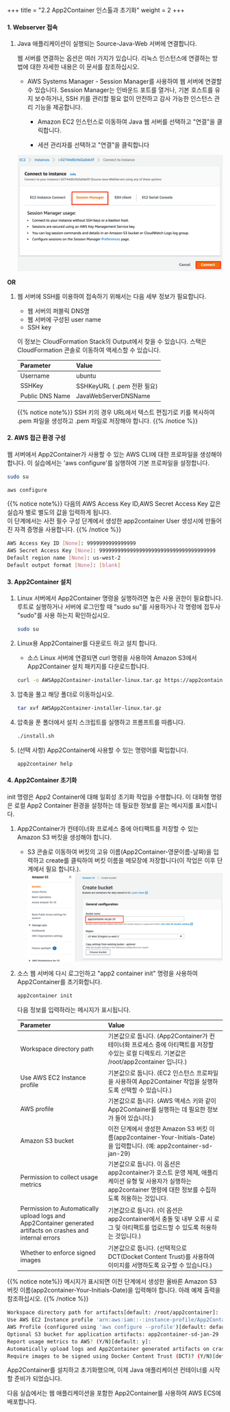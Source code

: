 +++
title = "2.2 App2Container 인스톨과 초기화"
weight = 2
+++

#### 1. Webserver 접속

1. Java 애플리케이션이 실행되는 Source-Java-Web 서버에 연결합니다.

    웹 서버를 연결하는 옵션은 여러 가지가 있습니다. 리눅스 인스턴스에 연결하는 방법에 대한 자세한 내용은 이 문서를 참조하십시오.

   - AWS Systems Manager - Session Manager를 사용하여 웹 서버에 연결할 수 있습니다. Session Manager는 인바운드 포트를 열거나, 기본 호스트를 유지 보수하거나, SSH 키를 관리할 필요 없이 안전하고 감사 가능한 인스턴스 관리 기능을 제공합니다.

     - Amazon EC2 인스턴스로 이동하여 Java 웹 서버를 선택하고 "연결"을 클릭합니다.

     - 세션 관리자를 선택하고 "연결"을 클릭합니다

    ![ReferenceImage](images/session-manager.ko.png)

**OR**

1. 웹 서버에 SSH를 이용하여 접속하기 위해서는 다음 세부 정보가 필요합니다.

    - 웹 서버의 퍼블릭 DNS명
    - 웹 서버에 구성된 user name
    - SSH key

    이 정보는 CloudFormation Stack의 Output에서 찾을 수 있습니다. 스택은 CloudFormation 콘솔로 이동하여 액세스할 수 있습니다.

    | Parameter	                | Value                                      |
    | --------------------------| ------------------------------------------ |
    | Username	                | ubuntu |
    | SSHKey	                | SSHKeyURL ( .pem 전환 필요) |
    | Public DNS Name	        | JavaWebServerDNSName |

    {{% notice note%}}
SSH 키의 경우 URL에서 텍스트 편집기로 키를 복사하여 .pem 파일을 생성하고 .pem 파일로 저장해야 합니다.
    {{% /notice %}}

####  2. AWS 접근 환경 구성

웹 서버에서 App2Container가 사용할 수 있는 AWS CLI에 대한 프로파일을 생성해야 합니다. 이 실습에서는 'aws configure'를 실행하여 기본 프로파일을 설정합니다.


```bash
sudo su   
```

```bash
aws configure
```

{{% notice note%}}
다음의 AWS Access Key ID,AWS Secret Access Key 값은 실습자 별로 별도의 값을 입력하게 됩니다.<br>
이 단계에서는 사전 필수 구성 단계에서 생성한 app2container User 생성시에 만들어진 자격 증명을 사용합니다.
{{% /notice %}}

```bash
AWS Access Key ID [None]: 9999999999999999
AWS Secret Access Key [None]: 99999999999999999999999999999999999999
Default region name [None]: us-west-2
Default output format [None]: [blank]
```

####  3. App2Container 설치

1. Linux 서버에서 App2Container 명령을 실행하려면 높은 사용 권한이 필요합니다. 루트로 실행하거나 서버에 로그인할 때 "sudo su"를 사용하거나 각 명령에 접두사 "sudo"를 사용 하는지 확인하십시오.

    ```bash
    sudo su   
    ```

2. Linux용 App2Container를 다운로드 하고 설치 합니다.

   - 소스 Linux 서버에 연결되면 curl 명령을 사용하여 Amazon S3에서 App2Container 설치 패키지를 다운로드합니다.

    ```bash
    curl -o AWSApp2Container-installer-linux.tar.gz https://app2container-release-us-east-1.s3.us-east-1.amazonaws.com/latest/linux/AWSApp2Container-installer-linux.tar.gz
    ```

3. 압축을 풀고 해당 폴더로 이동하십시오.
    ```bash
    tar xvf AWSApp2Container-installer-linux.tar.gz
    ```

4. 압축을 푼 폴더에서 설치 스크립트를 실행하고 프롬프트를 따릅니다.
    ```bash
    ./install.sh
    ```

5. (선택 사항) App2Container에 사용할 수 있는 명령어를 확입합니다.
    ```bash
    app2container help
    ```

#### 4. App2Container 초기화
init 명령은 App2 Container에 대해 일회성 초기화 작업을 수행합니다. 이 대화형 명령은 로컬 App2 Container 환경을 설정하는 데 필요한 정보를 묻는 메시지를 표시합니다.

1. App2Container가 컨테이너화 프로세스 중에 아티팩트를 저장할 수 있는 Amazon S3 버킷을 생성해야 합니다.

    - S3 콘솔로 이동하여 버킷의 고유 이름(App2Container-영문이름-날짜)을 입력하고 create를 클릭하여 버킷 이름을 메모장에 저장합니다(이 작업은 이후 단계에서 필요 합니다.).
    ![ReferenceImage](images/s3-create-bucket.ko.png)

2. 소스 웹 서버에 다시 로그인하고 "app2 container init" 명령을 사용하여 App2Container를 초기화합니다.
   ```bash
   app2container init
   ```
   다음 정보를 입력하라는 메시지가 표시됩니다.

    | Parameter	                   | Value                                      |
    | -----------------------------| ------------------------------------------ |
    | Workspace directory path     | 기본값으로 둡니다. (App2Container가 컨테이너화 프로세스 중에 아티팩트를 저장할 수있는 로컬 디렉토리. 기본값은 /root/app2container 입니다.) |
    | Use AWS EC2 Instance profile | 기본값으로 둡니다. (EC2 인스턴스 프로파일을 사용하여 App2Container 작업을 실행하도록 선택할 수 있습니다.) |
    | AWS profile        | 기본값으로 둡니다. (AWS 액세스 키와 같이 App2Container를 실행하는 데 필요한 정보가 들어 있습니다.) |
    | Amazon S3 bucket        | 이전 단계에서 생성한 Amazon S3 버킷 이름(app2container-Your-Initials-Date)을 입력합니다. (예: app2container-sd-jan-29) |
    | Permission to collect usage metrics        | 기본값으로 둡니다. 이 옵션은 app2container가 호스트 운영 체제, 애플리케이션 유형 및 사용자가 실행하는 app2container 명령에 대한 정보를 수집하도록 허용하는 것입니다. |
    | Permission to Automatically upload logs and App2Container generated artifacts on crashes and internal errors        | 기본값으로 둡니다. (이 옵션은 app2container에서 충돌 및 내부 오류 시 로그 및 아티팩트를 업로드할 수 있도록 허용하는 것입니다.) |
    | Whether to enforce signed images        | 기본값으로 둡니다. (선택적으로 DCT(Docket Content Trust)를 사용하여 이미지를 서명하도록 요구할 수 있습니다.) |

{{% notice note%}}
메시지가 표시되면 이전 단계에서 생성한 올바른 Amazon S3 버킷 이름(app2container-Your-Initials-Date)을 입력해야 합니다. 아래 예제 출력을 참조하십시오.
{{% /notice %}}

   ```bash
   Workspace directory path for artifacts[default: /root/app2container]:
   Use AWS EC2 Instance profile 'arn:aws:iam::-:instance-profile/App2ContainerWorkshop-EC2InstanceProfile-' configured with this instance? (Y/N)[default: n]
   AWS Profile (configured using 'aws configure --profile')[default: default]:
   Optional S3 bucket for application artifacts: app2container-sd-jan-29
   Report usage metrics to AWS? (Y/N)[default: y]:
   Automatically upload logs and App2Container generated artifacts on crashes and internal errors? (Y/N)[default: y]:
   Require images to be signed using Docker Content Trust (DCT)? (Y/N)[default: n]:
   ```

App2Container를 설치하고 초기화했으며, 이제 Java 애플리케이션 컨테이너를 시작할 준비가 되었습니다.

다음 실습에서는 웹 애플리케이션을 포함한 App2Container를 사용하여 AWS ECS에 배포합니다.